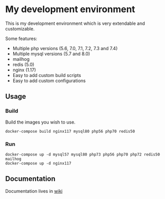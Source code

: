 # My development environment

This is my development environment which is very extendable and customizable.

Some features:

- Multiple php versions (5.6, 7.0, 7.1, 7.2, 7.3 and 7.4)
- Multiple mysql versions (5.7 and 8.0)
- mailhog
- redis (5.0)
- nginx (1.17)
- Easy to add custom build scripts
- Easy to add custom configurations

## Usage

### Build

Build the images you wish to use.

```
docker-compose build nginx117 mysql80 php56 php70 redis50
```

### Run

```
docker-compose up -d mysql57 mysql80 php73 php56 php70 php72 redis50 mailhog
docker-compose up -d nginx117
```

## Documentation

Documentation lives in [wiki](https://github.com/cangelis/dev_env/wiki)
